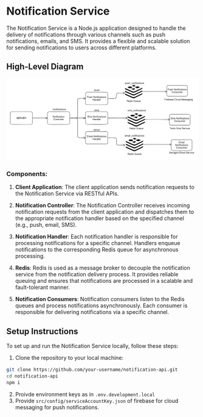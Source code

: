 # Notification Service

The Notification Service is a Node.js application designed to handle the delivery of notifications through various channels such as push notifications, emails, and SMS. It provides a flexible and scalable solution for sending notifications to users across different platforms.

## High-Level Diagram

![notification-service-hld](image.png)



### Components:

1. **Client Application**: The client application sends notification requests to the Notification Service via RESTful APIs.

2. **Notification Controller**: The Notification Controller receives incoming notification requests from the client application and dispatches them to the appropriate notification handler based on the specified channel (e.g., push, email, SMS).

3. **Notification Handler**: Each notification handler is responsible for processing notifications for a specific channel. Handlers enqueue notifications to the corresponding Redis queue for asynchronous processing.

4. **Redis**: Redis is used as a message broker to decouple the notification service from the notification delivery process. It provides reliable queuing and ensures that notifications are processed in a scalable and fault-tolerant manner.

5. **Notification Consumers**: Notification consumers listen to the Redis queues and process notifications asynchronously. Each consumer is responsible for delivering notifications via a specific channel.

## Setup Instructions

To set up and run the Notification Service locally, follow these steps:

1. Clone the repository to your local machine:

```bash
git clone https://github.com/your-username/notification-api.git
cd notification-api
npm i
```
2. Proivde environment keys as in `.env.development.local`
3. Provide `src/config/serviceAccountKey.json` of firebase for cloud messaging for push notifications.